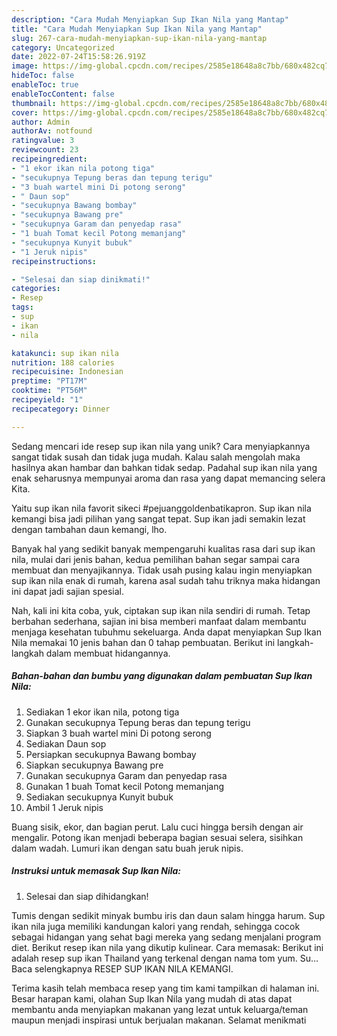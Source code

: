```yaml
---
description: "Cara Mudah Menyiapkan Sup Ikan Nila yang Mantap"
title: "Cara Mudah Menyiapkan Sup Ikan Nila yang Mantap"
slug: 267-cara-mudah-menyiapkan-sup-ikan-nila-yang-mantap
category: Uncategorized
date: 2022-07-24T15:58:26.919Z
image: https://img-global.cpcdn.com/recipes/2585e18648a8c7bb/680x482cq70/sup-ikan-nila-foto-resep-utama.jpg
hideToc: false
enableToc: true
enableTocContent: false
thumbnail: https://img-global.cpcdn.com/recipes/2585e18648a8c7bb/680x482cq70/sup-ikan-nila-foto-resep-utama.jpg
cover: https://img-global.cpcdn.com/recipes/2585e18648a8c7bb/680x482cq70/sup-ikan-nila-foto-resep-utama.jpg
author: Admin
authorAv: notfound
ratingvalue: 3
reviewcount: 23
recipeingredient:
- "1 ekor ikan nila potong tiga"
- "secukupnya Tepung beras dan tepung terigu"
- "3 buah wartel mini Di potong serong"
- " Daun sop"
- "secukupnya Bawang bombay"
- "secukupnya Bawang pre"
- "secukupnya Garam dan penyedap rasa"
- "1 buah Tomat kecil Potong memanjang"
- "secukupnya Kunyit bubuk"
- "1 Jeruk nipis"
recipeinstructions:

- "Selesai dan siap dinikmati!"
categories:
- Resep
tags:
- sup
- ikan
- nila

katakunci: sup ikan nila 
nutrition: 188 calories
recipecuisine: Indonesian
preptime: "PT17M"
cooktime: "PT56M"
recipeyield: "1"
recipecategory: Dinner

---
```





Sedang mencari ide resep sup ikan nila yang unik? Cara menyiapkannya sangat tidak susah dan tidak juga mudah. Kalau salah mengolah maka hasilnya akan hambar dan bahkan tidak sedap. Padahal sup ikan nila yang enak seharusnya mempunyai aroma dan rasa yang dapat memancing selera Kita.





Yaitu sup ikan nila favorit sikeci #pejuanggoldenbatikapron. Sup ikan nila kemangi bisa jadi pilihan yang sangat tepat. Sup ikan jadi semakin lezat dengan tambahan daun kemangi, lho.

Banyak hal yang sedikit banyak mempengaruhi kualitas rasa dari sup ikan nila, mulai dari jenis bahan, kedua pemilihan bahan segar sampai cara membuat dan menyajikannya. Tidak usah pusing kalau ingin menyiapkan sup ikan nila enak di rumah, karena asal sudah tahu triknya maka hidangan ini dapat jadi sajian spesial.






Nah, kali ini kita coba, yuk, ciptakan sup ikan nila sendiri di rumah. Tetap berbahan sederhana, sajian ini bisa memberi manfaat dalam membantu menjaga kesehatan tubuhmu sekeluarga. Anda dapat menyiapkan Sup Ikan Nila memakai 10 jenis bahan dan 0 tahap pembuatan. Berikut ini langkah-langkah dalam membuat hidangannya.

<!--inarticleads1-->

##### Bahan-bahan dan bumbu yang digunakan dalam pembuatan Sup Ikan Nila:

1. Sediakan 1 ekor ikan nila, potong tiga
1. Gunakan secukupnya Tepung beras dan tepung terigu
1. Siapkan 3 buah wartel mini Di potong serong
1. Sediakan  Daun sop
1. Persiapkan secukupnya Bawang bombay
1. Siapkan secukupnya Bawang pre
1. Gunakan secukupnya Garam dan penyedap rasa
1. Gunakan 1 buah Tomat kecil Potong memanjang
1. Sediakan secukupnya Kunyit bubuk
1. Ambil 1 Jeruk nipis


Buang sisik, ekor, dan bagian perut. Lalu cuci hingga bersih dengan air mengalir. Potong ikan menjadi beberapa bagian sesuai selera, sisihkan dalam wadah. Lumuri ikan dengan satu buah jeruk nipis. 

<!--inarticleads2-->

##### Instruksi untuk memasak Sup Ikan Nila:


1. Selesai dan siap dihidangkan!

Tumis dengan sedikit minyak bumbu iris dan daun salam hingga harum. Sup ikan nila juga memiliki kandungan kalori yang rendah, sehingga cocok sebagai hidangan yang sehat bagi mereka yang sedang menjalani program diet. Berikut resep ikan nila yang dikutip kulinear. Cara memasak: Berikut ini adalah resep sup ikan Thailand yang terkenal dengan nama tom yum. Su… Baca selengkapnya RESEP SUP IKAN NILA KEMANGI. 

Terima kasih telah membaca resep yang tim kami tampilkan di halaman ini. Besar harapan kami, olahan Sup Ikan Nila yang mudah di atas dapat membantu anda menyiapkan makanan yang lezat untuk keluarga/teman maupun menjadi inspirasi untuk berjualan makanan. Selamat menikmati

